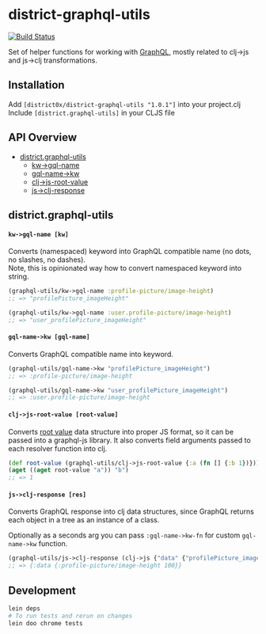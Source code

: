 # district-graphql-utils

[![Build Status](https://travis-ci.org/district0x/district-graphql-utils.svg?branch=master)](https://travis-ci.org/district0x/district-graphql-utils)


Set of helper functions for working with [GraphQL](https://graphql.org/), mostly related to clj->js and js->clj transformations.


## Installation
Add `[district0x/district-graphql-utils "1.0.1"]` into your project.clj  
Include `[district.graphql-utils]` in your CLJS file  

## API Overview
- [district.graphql-utils](#districtgraphql-utils)
  - [kw->gql-name](#kw-gql-name)
  - [gql-name->kw](#gql-name-kw)
  - [clj->js-root-value](#clj-js-root-value)
  - [js->clj-response](#js->clj-response)
  

## district.graphql-utils

#### <a name="kw-gql-name">`kw->gql-name [kw]`
Converts (namespaced) keyword into GraphQL compatible name (no dots, no slashes, no dashes).  
Note, this is opinionated way how to convert namespaced keyword into string. 
```clojure
(graphql-utils/kw->gql-name :profile-picture/image-height)
;; => "profilePicture_imageHeight"

(graphql-utils/kw->gql-name :user.profile-picture/image-height)
;; => "user_profilePicture_imageHeight"
```

#### <a name="gql-name-kw">`gql-name->kw [gql-name]`
Converts GraphQL compatible name into keyword. 
```clojure
(graphql-utils/gql-name->kw "profilePicture_imageHeight")
;; => :profile-picture/image-height

(graphql-utils/gql-name->kw "user_profilePicture_imageHeight")
;; => :user.profile-picture/image-height
```

#### <a name="clj-js-root-value">`clj->js-root-value [root-value]`
Converts [root value](http://graphql.org/graphql-js/graphql/#graphql) data structure into proper JS format, 
so it can be passed into a graphql-js library. It also converts field arguments passed to each resolver function into
clj.

```clojure
(def root-value (graphql-utils/clj->js-root-value {:a (fn [] {:b 1})}))
(aget ((aget root-value "a")) "b")
;; => 1
```

#### <a name="js-clj-response">`js->clj-response [res]`
Converts GraphQL response into clj data structures, since GraphQL returns each object in a tree as an instance of a class. 

Optionally as a seconds arg you can pass `:gql-name->kw-fn` for custom `gql-name->kw` function. 
```clojure
(graphql-utils/js->clj-response (clj->js {"data" {"profilePicture_imageHeight" 100}}))
;; => {:data {:profile-picture/image-height 100}}
```

## Development
```bash
lein deps
# To run tests and rerun on changes
lein doo chrome tests
```